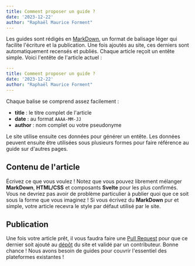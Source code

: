 ```yaml
---
title: Comment proposer un guide ?
date: '2023-12-22'
author: "Raphaël Maurice Forment"
---
```


Les guides sont rédigés en [MarkDown](https://en.wikipedia.org/wiki/Markdown), un format de balisage léger qui facilite l'écriture et la publication. Une fois ajoutés au site, ces derniers sont automatiquement recensés et publiés. Chaque article reçoit un entête simple. Voici l'entête de l'article actuel :

```yaml
---
title: Comment proposer un guide ?
date: '2023-12-22'
author: "Raphaël Maurice Forment"
---
```

Chaque balise se comprend assez facilement : 

- **title** : le titre complet de l'article
- **date** : au format `AAAA-MM-JJ`
- **author** : nom complet ou votre pseudonyme

Le site utilise ensuite ces données pour générer un entête. Les données peuvent ensuite être utilisées sous plusieurs formes pour faire référence au guide sur d'autres pages.

## Contenu de l'article

Écrivez ce que vous voulez ! Notez que vous pouvez librement mélanger **MarkDown**, **HTML/CSS** et composants **Svelte** pour les plus confirmés. Vous ne devriez pas avoir de problème particulier à publier quoi que ce soit sous la forme que vous imaginez ! Si vous écrivez du **MarkDown** pur et simple, votre article recevra le style par défaut utilisé par le site.

## Publication

Une fois votre article prêt, il vous faudra faire une [Pull Request](https://docs.github.com/fr/pull-requests/collaborating-with-pull-requests/proposing-changes-to-your-work-with-pull-requests/about-pull-requests) pour que ce dernier soit ajouté au [dépôt](https://github.com/Bubobubobubobubo/livecodingfr) du site et validé par un contributeur. Bonne chance ! Nous avons besoin de guides pour couvrir l'essentiel des plateformes existantes !